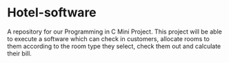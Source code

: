 # Hotel-software
A repository for our Programming in C Mini Project. This project will be able to execute a software which can check in customers, allocate rooms to them according to the room type they select, check them out and calculate their bill.
